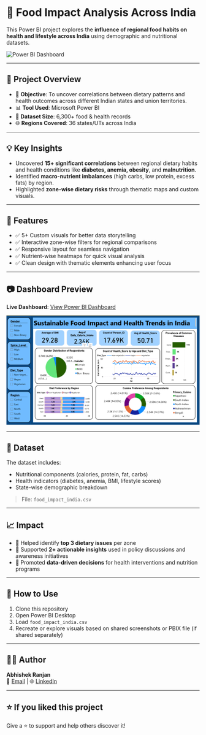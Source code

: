 # 🥗 Food Impact Analysis Across India

This Power BI project explores the **influence of regional food habits on health and lifestyle across India** using demographic and nutritional datasets.

![Power BI Dashboard](dashboard.png)

---

## 📌 Project Overview

- 📍 **Objective**: To uncover correlations between dietary patterns and health outcomes across different Indian states and union territories.
- 📊 **Tool Used**: Microsoft Power BI  
- 📁 **Dataset Size**: 6,300+ food & health records
- 🌐 **Regions Covered**: 36 states/UTs across India

---

## 💡 Key Insights

- Uncovered **15+ significant correlations** between regional dietary habits and health conditions like **diabetes, anemia, obesity**, and **malnutrition**.
- Identified **macro-nutrient imbalances** (high carbs, low protein, excess fats) by region.
- Highlighted **zone-wise dietary risks** through thematic maps and custom visuals.

---

## 🔧 Features

- ✅ 5+ Custom visuals for better data storytelling  
- ✅ Interactive zone-wise filters for regional comparisons  
- ✅ Responsive layout for seamless navigation  
- ✅ Nutrient-wise heatmaps for quick visual analysis  
- ✅ Clean design with thematic elements enhancing user focus  

---

## 📷 Dashboard Preview

**Live Dashboard**: [View Power BI Dashboard](https://app.powerbi.com/view?r=eyJrIjoiODMxYjVmNzAtNjliNS00OWE3LThlOTMtYTk3YmI2ODQ2MWMyIiwidCI6ImUxNGU3M2ViLTUyNTEtNDM4OC04ZDY3LThmOWYyZTJkNWE0NiIsImMiOjEwfQ%3D%3D)

![Power BI Dashboard](Screenshot%202025-07-24%20201922.png)


---

## 📁 Dataset

The dataset includes:
- Nutritional components (calories, protein, fat, carbs)
- Health indicators (diabetes, anemia, BMI, lifestyle scores)
- State-wise demographic breakdown

> File: `food_impact_india.csv`

---

## 📈 Impact

- 🧠 Helped identify **top 3 dietary issues** per zone
- 📍 Supported **2+ actionable insights** used in policy discussions and awareness initiatives
- 🏥 Promoted **data-driven decisions** for health interventions and nutrition programs

---

## 🚀 How to Use

1. Clone this repository
2. Open Power BI Desktop
3. Load `food_impact_india.csv`
4. Recreate or explore visuals based on shared screenshots or PBIX file (if shared separately)

---

## 🙋‍♂️ Author

**Abhishek Ranjan**  
📧 [Email](mailto:abhisheksingh70224@gmail.com) | 🌐 [LinkedIn](https://www.linkedin.com/in/abhishekranjan20/) 

---

## ⭐ If you liked this project

Give a ⭐ to support and help others discover it!

